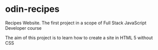 # odin-recipes
Recipes Website. The first project in a scope of Full Stack JavaScript Developer course

The aim of this project is to learn how to create a site in HTML 5 without CSS
